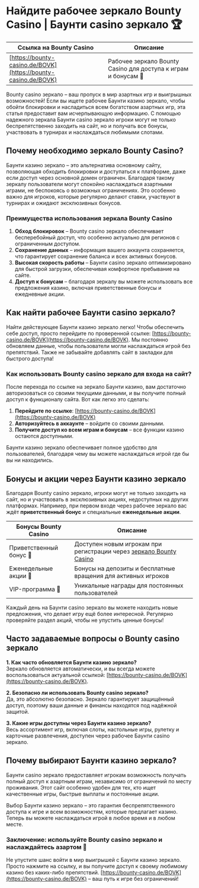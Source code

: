 # Найдите рабочее зеркало Bounty Casino | Баунти casino зеркало 🏆

| Ссылка на Bounty Casino | Описание |
| ------------------------| -------- |
| [https://bounty-casino.de/BOVK](https://bounty-casino.de/BOVK) | Рабочее зеркало Bounty Casino для доступа к играм и бонусам 🎰 |

Bounty casino зеркало – ваш пропуск в мир азартных игр и выигрышных возможностей! Если вы ищете рабочее Баунти казино зеркало, чтобы обойти блокировки и насладиться всем богатством азартных игр, эта статья предоставит вам исчерпывающую информацию. С помощью надежного зеркала Баунти casino зеркало игроки могут не только беспрепятственно заходить на сайт, но и получать все бонусы, участвовать в турнирах и наслаждаться любимыми слотами.

## Почему необходимо зеркало Bounty Casino?

Баунти казино зеркало – это альтернатива основному сайту, позволяющая обходить блокировки и доступаться к платформе, даже если доступ через основной домен ограничен. Благодаря такому зеркалу пользователи могут спокойно наслаждаться азартными играми, не беспокоясь о возможных ограничениях. Это особенно важно для игроков, которые регулярно делают ставки, участвуют в турнирах и ожидают эксклюзивных бонусов.

### Преимущества использования зеркала Bounty Casino

1. **Обход блокировок** – Bounty casino зеркало обеспечивает бесперебойный доступ, что особенно актуально для регионов с ограниченным доступом.
2. **Сохранение данных** – информация вашего аккаунта сохраняется, что гарантирует сохранение баланса и всех активных бонусов.
3. **Высокая скорость работы** – Баунти casino зеркало оптимизировано для быстрой загрузки, обеспечивая комфортное пребывание на сайте.
4. **Доступ к бонусам** – благодаря зеркалу вы можете использовать все предложения казино, включая приветственные бонусы и ежедневные акции.

## Как найти рабочее Баунти casino зеркало?

Найти действующее Баунти казино зеркало легко! Чтобы обеспечить себе доступ, просто перейдите по проверенной ссылке: [https://bounty-casino.de/BOVK](https://bounty-casino.de/BOVK). Мы постоянно обновляем данные, чтобы пользователи могли наслаждаться игрой без препятствий. Также не забывайте добавлять сайт в закладки для быстрого доступа!

### Как использовать Bounty casino зеркало для входа на сайт?

После перехода по ссылке на зеркало Баунти казино, вам достаточно авторизоваться со своими текущими данными, и вы получите полный доступ к функционалу сайта. Вот как легко это сделать:

1. **Перейдите по ссылке**: [https://bounty-casino.de/BOVK](https://bounty-casino.de/BOVK)
2. **Авторизуйтесь в аккаунте** – войдите со своими данными.
3. **Получите доступ ко всем играм и бонусам** – все функции казино остаются доступными.

Баунти казино зеркало обеспечивает полное удобство для пользователей, благодаря чему вы можете наслаждаться игрой где бы вы ни находились.

## Бонусы и акции через Баунти казино зеркало

Благодаря Bounty casino зеркало, игроки могут не только заходить на сайт, но и участвовать в эксклюзивных акциях, недоступных на других платформах. Например, при первом входе через рабочее зеркало вас ждёт **приветственный бонус** и специальные **еженедельные акции**. 

| Бонусы Bounty Casino | Описание |
| ---------------------| -------- |
| Приветственный бонус 🎁 | Доступен новым игрокам при регистрации через [зеркало Bounty Casino](https://bounty-casino.de/BOVK) |
| Еженедельные акции 📅 | Бонусы на депозиты и бесплатные вращения для активных игроков |
| VIP-программа 🌟 | Уникальные награды для постоянных пользователей |

Каждый день на Баунти casino зеркало вы можете находить новые предложения, что делает игру ещё более интересной. Регулярно проверяйте раздел акций, чтобы не упустить ценные бонусы!

## Часто задаваемые вопросы о Bounty casino зеркало

**1. Как часто обновляется Баунти казино зеркало?**  
Зеркало обновляется автоматически, и вы всегда можете воспользоваться актуальной ссылкой: [https://bounty-casino.de/BOVK](https://bounty-casino.de/BOVK).

**2. Безопасно ли использовать Bounty casino зеркало?**  
Да, это абсолютно безопасно. Зеркало гарантирует защищённый доступ, поэтому ваши данные и финансы находятся под надёжной защитой.

**3. Какие игры доступны через Баунти казино зеркало?**  
Весь ассортимент игр, включая слоты, настольные игры, рулетку и карточные развлечения, доступен через рабочее Баунти casino зеркало.

## Почему выбирают Баунти казино зеркало?

Баунти casino зеркало предоставляет игрокам возможность получать полный доступ к азартным играм, независимо от ограничений по месту проживания. Этот сайт особенно удобен для тех, кто ищет качественные игры, быстрые выплаты и постоянные акции.

Выбор Баунти казино зеркало – это гарантия беспрепятственного доступа к игре и всем возможностям, которые предлагает казино. Теперь вы можете наслаждаться игрой в любое время и в любом месте.

### Заключение: используйте Bounty casino зеркало и наслаждайтесь азартом 🎲

Не упустите шанс войти в мир выигрышей с Баунти казино зеркало. Просто нажмите на ссылку, и вы получите доступ к своему любимому казино без каких-либо препятствий. [https://bounty-casino.de/BOVK](https://bounty-casino.de/BOVK) – ваш путь к игре без ограничений!

